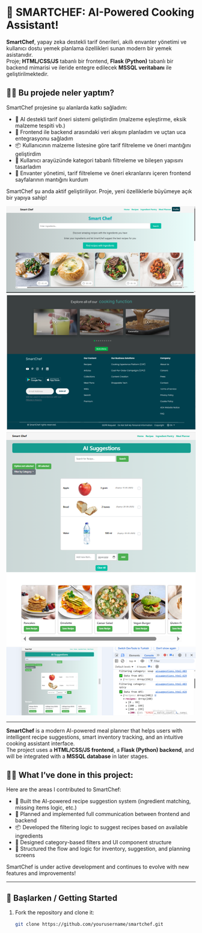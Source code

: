 # 🤝 SMARTCHEF: AI-Powered Cooking Assistant!

**SmartChef**, yapay zeka destekli tarif önerileri, akıllı envanter yönetimi ve kullanıcı dostu yemek planlama özellikleri sunan modern bir yemek asistanıdır.  
Proje; **HTML/CSS/JS** tabanlı bir frontend, **Flask (Python)** tabanlı bir backend mimarisi ve ileride entegre edilecek **MSSQL veritabanı** ile geliştirilmektedir.

## 👨‍💻 Bu projede neler yaptım?

SmartChef projesine şu alanlarda katkı sağladım:

- 🧠 AI destekli tarif öneri sistemi geliştirdim (malzeme eşleştirme, eksik malzeme tespiti vb.)  
- 🔗 Frontend ile backend arasındaki veri akışını planladım ve uçtan uca entegrasyonu sağladım  
- 📦 Kullanıcının malzeme listesine göre tarif filtreleme ve öneri mantığını geliştirdim  
- 🎨 Kullanıcı arayüzünde kategori tabanlı filtreleme ve bileşen yapısını tasarladım  
- 🧭 Envanter yönetimi, tarif filtreleme ve öneri ekranlarını içeren frontend sayfalarının mantığını kurdum  

SmartChef şu anda aktif geliştiriliyor. Proje, yeni özelliklerle büyümeye açık bir yapıya sahip!

![SmartChef UI](SmartChef_images/smartchef_main.png)
![SmartChef UI](SmartChef_images/first.png)
![SmartChef UI](SmartChef_images/aisuggestion2.png)
![SmartChef UI](SmartChef_images/frontend_recipe_Ex=onion.png)

---

**SmartChef** is a modern AI-powered meal planner that helps users with intelligent recipe suggestions, smart inventory tracking, and an intuitive cooking assistant interface.  
The project uses a **HTML/CSS/JS frontend**, a **Flask (Python) backend**, and will be integrated with a **MSSQL database** in later stages.

## 👩‍💻 What I’ve done in this project:

Here are the areas I contributed to SmartChef:

- 🧠 Built the AI-powered recipe suggestion system (ingredient matching, missing items logic, etc.)  
- 🔗 Planned and implemented full communication between frontend and backend  
- 📦 Developed the filtering logic to suggest recipes based on available ingredients  
- 🎨 Designed category-based filters and UI component structure  
- 🧭 Structured the flow and logic for inventory, suggestion, and planning screens  

SmartChef is under active development and continues to evolve with new features and improvements!

---

## 🚀 Başlarken / Getting Started

1. Fork the repository and clone it:  
   ```bash
   git clone https://github.com/yourusername/smartchef.git
